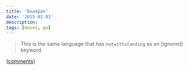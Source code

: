 ```yaml
---
title: 'Deadpan'
date: '2015-01-03'
description:
tags: [muses, go]
---
```


> This is the same language that has `notwithstanding` as an (ignored) keyword

([comments](https://news.ycombinator.com/item?id=8817457))
